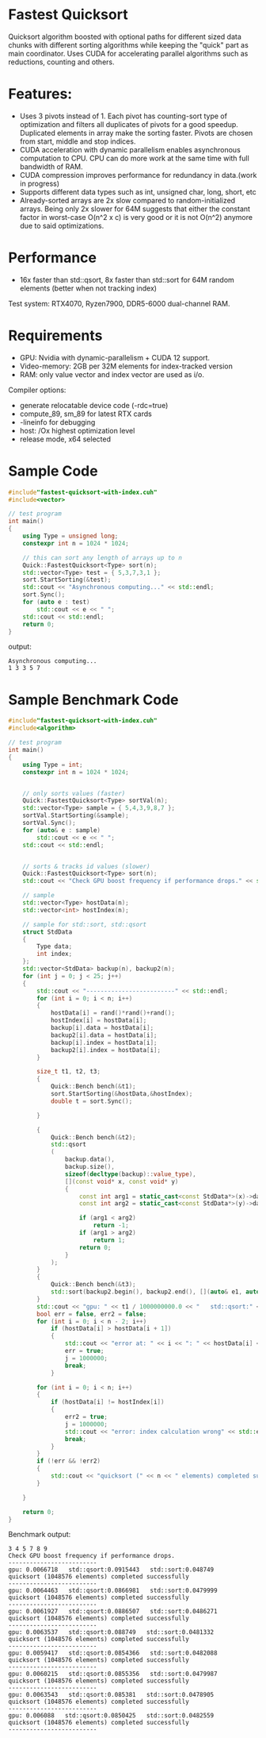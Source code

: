# Fastest Quicksort

Quicksort algorithm boosted with optional paths for different sized data chunks with different sorting algorithms while keeping the "quick" part as main coordinator. Uses CUDA for accelerating parallel algorithms such as reductions, counting and others.


# Features:

- Uses 3 pivots instead of 1. Each pivot has counting-sort type of optimization and filters all duplicates of pivots for a good speedup. Duplicated elements in array make the sorting faster. Pivots are chosen from start, middle and stop indices.
- CUDA acceleration with dynamic parallelism enables asynchronous computation to CPU. CPU can do more work at the same time with full bandwidth of RAM.
- CUDA compression improves performance for redundancy in data.(work in progress)
- Supports different data types such as int, unsigned char, long, short, etc
- Already-sorted arrays are 2x slow compared to random-initialized arrays. Being only 2x slower for 64M suggests that either the constant factor in worst-case O(n^2 x c) is very good or it is not O(n^2) anymore due to said optimizations.

# Performance
- 16x faster than std::qsort, 8x faster than std::sort for 64M random elements (better when not tracking index)


Test system: RTX4070, Ryzen7900, DDR5-6000 dual-channel RAM.


# Requirements

- GPU: Nvidia with dynamic-parallelism + CUDA 12 support. 
- Video-memory: 2GB per 32M elements for index-tracked version
- RAM: only value vector and index vector are used as i/o.

Compiler options: 

- generate relocatable device code (-rdc=true)
- compute_89, sm_89 for latest RTX cards
- -lineinfo for debugging
- host: /Ox highest optimization level
- release mode, x64 selected

  
# Sample Code

```C++
#include"fastest-quicksort-with-index.cuh"
#include<vector>

// test program
int main()
{
    using Type = unsigned long;
    constexpr int n = 1024 * 1024;

    // this can sort any length of arrays up to n
    Quick::FastestQuicksort<Type> sort(n);
    std::vector<Type> test = { 5,3,7,3,1 };
    sort.StartSorting(&test);
    std::cout << "Asynchronous computing..." << std::endl;
    sort.Sync();
    for (auto e : test)
        std::cout << e << " ";
    std::cout << std::endl;
    return 0;
}
```

output:
```
Asynchronous computing...
1 3 3 5 7
```

# Sample Benchmark Code

```C++
#include"fastest-quicksort-with-index.cuh" 
#include<algorithm>

// test program
int main()
{
    using Type = int;
    constexpr int n = 1024 * 1024;


    // only sorts values (faster)
    Quick::FastestQuicksort<Type> sortVal(n);
    std::vector<Type> sample = { 5,4,3,9,8,7 };
    sortVal.StartSorting(&sample);
    sortVal.Sync();
    for (auto& e : sample)
        std::cout << e << " ";
    std::cout << std::endl;


    // sorts & tracks id values (slower)
    Quick::FastestQuicksort<Type> sort(n);
    std::cout << "Check GPU boost frequency if performance drops." << std::endl;

    // sample
    std::vector<Type> hostData(n);
    std::vector<int> hostIndex(n);

    // sample for std::sort, std::qsort
    struct StdData
    {
        Type data;
        int index;
    };
    std::vector<StdData> backup(n), backup2(n);
    for (int j = 0; j < 25; j++)
    {
        std::cout << "-------------------------" << std::endl;
        for (int i = 0; i < n; i++)
        {
            hostData[i] = rand()*rand()+rand();
            hostIndex[i] = hostData[i];
            backup[i].data = hostData[i];
            backup2[i].data = hostData[i];
            backup[i].index = hostData[i];
            backup2[i].index = hostData[i];
        }

        size_t t1, t2, t3;
        {
            Quick::Bench bench(&t1);
            sort.StartSorting(&hostData,&hostIndex);
            double t = sort.Sync();

        }

        {
            Quick::Bench bench(&t2);
            std::qsort
            (
                backup.data(),
                backup.size(),
                sizeof(decltype(backup)::value_type),
                [](const void* x, const void* y)
                {
                    const int arg1 = static_cast<const StdData*>(x)->data;
                    const int arg2 = static_cast<const StdData*>(y)->data;

                    if (arg1 < arg2)
                        return -1;
                    if (arg1 > arg2)
                        return 1;
                    return 0;
                }
            );
        }
        {
            Quick::Bench bench(&t3);
            std::sort(backup2.begin(), backup2.end(), [](auto& e1, auto& e2) { return e1.data < e2.data; });
        }
        std::cout << "gpu: " << t1 / 1000000000.0 << "   std::qsort:" << t2 / 1000000000.0 << "   std::sort:" << t3 / 1000000000.0 << std::endl;
        bool err = false, err2 = false;
        for (int i = 0; i < n - 2; i++)
            if (hostData[i] > hostData[i + 1])
            {
                std::cout << "error at: " << i << ": " << hostData[i] << " " << hostData[i + 1] << " " << hostData[i + 2] << std::endl;
                err = true;
                j = 1000000;
                break;
            }

        for (int i = 0; i < n; i++)
        {
            if (hostData[i] != hostIndex[i])
            {
                err2 = true;
                j = 1000000;
                std::cout << "error: index calculation wrong" << std::endl;
                break;
            }
        }
        if (!err && !err2)
        {
            std::cout << "quicksort (" << n << " elements) completed successfully " << std::endl;
        }

    }

    return 0;
}
```


Benchmark output:
```
3 4 5 7 8 9
Check GPU boost frequency if performance drops.
-------------------------
gpu: 0.0066718   std::qsort:0.0915443   std::sort:0.048749
quicksort (1048576 elements) completed successfully
-------------------------
gpu: 0.0064463   std::qsort:0.0866981   std::sort:0.0479999
quicksort (1048576 elements) completed successfully
-------------------------
gpu: 0.0061927   std::qsort:0.0886507   std::sort:0.0486271
quicksort (1048576 elements) completed successfully
-------------------------
gpu: 0.0063537   std::qsort:0.088749   std::sort:0.0481332
quicksort (1048576 elements) completed successfully
-------------------------
gpu: 0.0059417   std::qsort:0.0854366   std::sort:0.0482088
quicksort (1048576 elements) completed successfully
-------------------------
gpu: 0.0060215   std::qsort:0.0855356   std::sort:0.0479987
quicksort (1048576 elements) completed successfully
-------------------------
gpu: 0.0063543   std::qsort:0.085381   std::sort:0.0478905
quicksort (1048576 elements) completed successfully
-------------------------
gpu: 0.006088   std::qsort:0.0850425   std::sort:0.0482559
quicksort (1048576 elements) completed successfully
-------------------------
```
